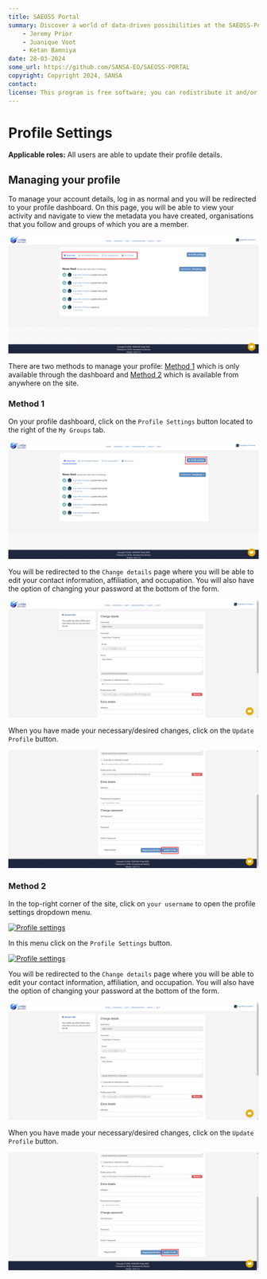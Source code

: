 ```yaml
---
title: SAEOSS Portal
summary: Discover a world of data-driven possibilities at the SAEOSS-Portal, where information converges to empower data sharing and decision-making.
    - Jeremy Prior
    - Juanique Voot
    - Ketan Bamniya
date: 28-03-2024
some_url: https://github.com/SANSA-EO/SAEOSS-PORTAL
copyright: Copyright 2024, SANSA
contact:
license: This program is free software; you can redistribute it and/or modify it under the terms of the GNU Affero General Public License as published by the Free Software Foundation; either version 3 of the License, or (at your option) any later version.
---
```


# Profile Settings

**Applicable roles:** All users are able to update their profile details.

## Managing your profile

To manage your account details, log in as normal and you will be redirected to your profile dashboard. On this page, you will be able to view your activity and navigate to view the metadata you have created, organisations that you follow and groups of which you are a member.

[![Profile settings 1](./img/profile-settings-1.png)](./img/profile-settings-1.png)

There are two methods to manage your profile: [Method 1](#method-1) which is only available through the dashboard and [Method 2](#method-2) which is available from anywhere on the site.

### Method 1

On your profile dashboard, click on the `Profile Settings` button located to the right of the `My Groups` tab.

[![Profile settings ](./img/profile-settings-2.png)](./img/profile-settings-2.png)

You will be redirected to the `Change details` page where you will be able to edit your contact information, affiliation, and occupation. You will also have the option of changing your password at the bottom of the form.

[![Profile settings ](./img/profile-settings-3.png)](./img/profile-settings-3.png)

When you have made your necessary/desired changes, click on the `Update Profile` button.

[![Profile settings ](./img/profile-settings-4.png)](./img/profile-settings-4.png)

### Method 2

In the top-right corner of the site, click on `your username` to open the profile settings dropdown menu.

[![Profile settings ](./img/profile-settings-5.png)](./img/profile-settings-5.png)

In this menu click on the `Profile Settings` button.

[![Profile settings ](./img/profile-settings-6.png)](./img/profile-settings-6.png)

You will be redirected to the `Change details` page where you will be able to edit your contact information, affiliation, and occupation. You will also have the option of changing your password at the bottom of the form.

[![Profile settings ](./img/profile-settings-3.png)](./img/profile-settings-3.png)

When you have made your necessary/desired changes, click on the `Update Profile` button.

[![Profile settings ](./img/profile-settings-4.png)](./img/profile-settings-4.png)
